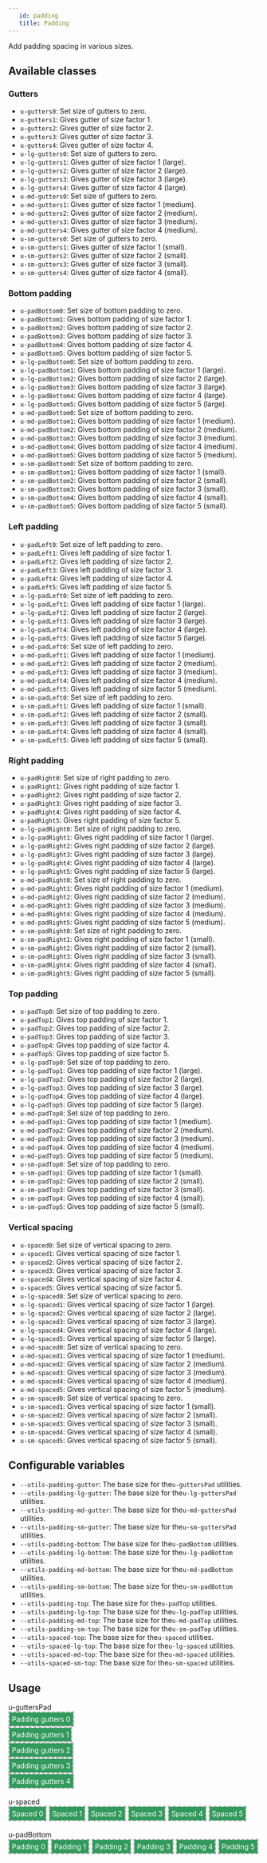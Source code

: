 ```yaml
---
   id: padding
   title: Padding
---
```


<a class="SourceView-page" href="https://github.com/aptuitiv/cacao/blob/master/src/css/utils/padding/"></a>

Add padding spacing in various sizes.

## Available classes

### Gutters
<a class="SourceView-section" href="https://github.com/aptuitiv/cacao/blob/master/src/css/utils/padding/gutters.css"></a>
* `u-gutters0`: Set size of gutters to zero.
* `u-gutters1`: Gives gutter of size factor 1.
* `u-gutters2`: Gives gutter of size factor 2.
* `u-gutters3`: Gives gutter of size factor 3.
* `u-gutters4`: Gives gutter of size factor 4.
* `u-lg-gutters0`: Set size of gutters to zero.
* `u-lg-gutters1`: Gives gutter of size factor 1 (large).
* `u-lg-gutters2`: Gives gutter of size factor 2 (large).
* `u-lg-gutters3`: Gives gutter of size factor 3 (large).
* `u-lg-gutters4`: Gives gutter of size factor 4 (large).
* `u-md-gutters0`: Set size of gutters to zero.
* `u-md-gutters1`: Gives gutter of size factor 1 (medium).
* `u-md-gutters2`: Gives gutter of size factor 2 (medium).
* `u-md-gutters3`: Gives gutter of size factor 3 (medium).
* `u-md-gutters4`: Gives gutter of size factor 4 (medium).
* `u-sm-gutters0`: Set size of gutters to zero.
* `u-sm-gutters1`: Gives gutter of size factor 1 (small).
* `u-sm-gutters2`: Gives gutter of size factor 2 (small).
* `u-sm-gutters3`: Gives gutter of size factor 3 (small).
* `u-sm-gutters4`: Gives gutter of size factor 4 (small).

### Bottom padding
<a class="SourceView-section" href="https://github.com/aptuitiv/cacao/blob/master/src/css/utils/padding/pad-bottom.css"></a>
* `u-padBottom0`: Set size of bottom padding to zero.
* `u-padBottom1`: Gives bottom padding of size factor 1.
* `u-padBottom2`: Gives bottom padding of size factor 2.
* `u-padBottom3`: Gives bottom padding of size factor 3.
* `u-padBottom4`: Gives bottom padding of size factor 4.
* `u-padBottom5`: Gives bottom padding of size factor 5.
* `u-lg-padBottom0`: Set size of bottom padding to zero.
* `u-lg-padBottom1`: Gives bottom padding of size factor 1 (large).
* `u-lg-padBottom2`: Gives bottom padding of size factor 2 (large).
* `u-lg-padBottom3`: Gives bottom padding of size factor 3 (large).
* `u-lg-padBottom4`: Gives bottom padding of size factor 4 (large).
* `u-lg-padBottom5`: Gives bottom padding of size factor 5 (large).
* `u-md-padBottom0`: Set size of bottom padding to zero.
* `u-md-padBottom1`: Gives bottom padding of size factor 1 (medium).
* `u-md-padBottom2`: Gives bottom padding of size factor 2 (medium).
* `u-md-padBottom3`: Gives bottom padding of size factor 3 (medium).
* `u-md-padBottom4`: Gives bottom padding of size factor 4 (medium).
* `u-md-padBottom5`: Gives bottom padding of size factor 5 (medium).
* `u-sm-padBottom0`: Set size of bottom padding to zero.
* `u-sm-padBottom1`: Gives bottom padding of size factor 1 (small).
* `u-sm-padBottom2`: Gives bottom padding of size factor 2 (small).
* `u-sm-padBottom3`: Gives bottom padding of size factor 3 (small).
* `u-sm-padBottom4`: Gives bottom padding of size factor 4 (small).
* `u-sm-padBottom5`: Gives bottom padding of size factor 5 (small).

### Left padding
<a class="SourceView-section" href="https://github.com/aptuitiv/cacao/blob/master/src/css/utils/padding/pad-left.css"></a>
* `u-padLeft0`: Set size of left padding to zero.
* `u-padLeft1`: Gives left padding of size factor 1.
* `u-padLeft2`: Gives left padding of size factor 2.
* `u-padLeft3`: Gives left padding of size factor 3.
* `u-padLeft4`: Gives left padding of size factor 4.
* `u-padLeft5`: Gives left padding of size factor 5.
* `u-lg-padLeft0`: Set size of left padding to zero.
* `u-lg-padLeft1`: Gives left padding of size factor 1 (large).
* `u-lg-padLeft2`: Gives left padding of size factor 2 (large).
* `u-lg-padLeft3`: Gives left padding of size factor 3 (large).
* `u-lg-padLeft4`: Gives left padding of size factor 4 (large).
* `u-lg-padLeft5`: Gives left padding of size factor 5 (large).
* `u-md-padLeft0`: Set size of left padding to zero.
* `u-md-padLeft1`: Gives left padding of size factor 1 (medium).
* `u-md-padLeft2`: Gives left padding of size factor 2 (medium).
* `u-md-padLeft3`: Gives left padding of size factor 3 (medium).
* `u-md-padLeft4`: Gives left padding of size factor 4 (medium).
* `u-md-padLeft5`: Gives left padding of size factor 5 (medium).
* `u-sm-padLeft0`: Set size of left padding to zero.
* `u-sm-padLeft1`: Gives left padding of size factor 1 (small).
* `u-sm-padLeft2`: Gives left padding of size factor 2 (small).
* `u-sm-padLeft3`: Gives left padding of size factor 3 (small).
* `u-sm-padLeft4`: Gives left padding of size factor 4 (small).
* `u-sm-padLeft5`: Gives left padding of size factor 5 (small).

### Right padding
<a class="SourceView-section" href="https://github.com/aptuitiv/cacao/blob/master/src/css/utils/padding/pad-right.css"></a>
* `u-padRight0`: Set size of right padding to zero.
* `u-padRight1`: Gives right padding of size factor 1.
* `u-padRight2`: Gives right padding of size factor 2.
* `u-padRight3`: Gives right padding of size factor 3.
* `u-padRight4`: Gives right padding of size factor 4.
* `u-padRight5`: Gives right padding of size factor 5.
* `u-lg-padRight0`: Set size of right padding to zero.
* `u-lg-padRight1`: Gives right padding of size factor 1 (large).
* `u-lg-padRight2`: Gives right padding of size factor 2 (large).
* `u-lg-padRight3`: Gives right padding of size factor 3 (large).
* `u-lg-padRight4`: Gives right padding of size factor 4 (large).
* `u-lg-padRight5`: Gives right padding of size factor 5 (large).
* `u-md-padRight0`: Set size of right padding to zero.
* `u-md-padRight1`: Gives right padding of size factor 1 (medium).
* `u-md-padRight2`: Gives right padding of size factor 2 (medium).
* `u-md-padRight3`: Gives right padding of size factor 3 (medium).
* `u-md-padRight4`: Gives right padding of size factor 4 (medium).
* `u-md-padRight5`: Gives right padding of size factor 5 (medium).
* `u-sm-padRight0`: Set size of right padding to zero.
* `u-sm-padRight1`: Gives right padding of size factor 1 (small).
* `u-sm-padRight2`: Gives right padding of size factor 2 (small).
* `u-sm-padRight3`: Gives right padding of size factor 3 (small).
* `u-sm-padRight4`: Gives right padding of size factor 4 (small).
* `u-sm-padRight5`: Gives right padding of size factor 5 (small).

### Top padding
<a class="SourceView-section" href="https://github.com/aptuitiv/cacao/blob/master/src/css/utils/padding/pad-top.css"></a>
* `u-padTop0`: Set size of top padding to zero.
* `u-padTop1`: Gives top padding of size factor 1.
* `u-padTop2`: Gives top padding of size factor 2.
* `u-padTop3`: Gives top padding of size factor 3.
* `u-padTop4`: Gives top padding of size factor 4.
* `u-padTop5`: Gives top padding of size factor 5.
* `u-lg-padTop0`: Set size of top padding to zero.
* `u-lg-padTop1`: Gives top padding of size factor 1 (large).
* `u-lg-padTop2`: Gives top padding of size factor 2 (large).
* `u-lg-padTop3`: Gives top padding of size factor 3 (large).
* `u-lg-padTop4`: Gives top padding of size factor 4 (large).
* `u-lg-padTop5`: Gives top padding of size factor 5 (large).
* `u-md-padTop0`: Set size of top padding to zero.
* `u-md-padTop1`: Gives top padding of size factor 1 (medium).
* `u-md-padTop2`: Gives top padding of size factor 2 (medium).
* `u-md-padTop3`: Gives top padding of size factor 3 (medium).
* `u-md-padTop4`: Gives top padding of size factor 4 (medium).
* `u-md-padTop5`: Gives top padding of size factor 5 (medium).
* `u-sm-padTop0`: Set size of top padding to zero.
* `u-sm-padTop1`: Gives top padding of size factor 1 (small).
* `u-sm-padTop2`: Gives top padding of size factor 2 (small).
* `u-sm-padTop3`: Gives top padding of size factor 3 (small).
* `u-sm-padTop4`: Gives top padding of size factor 4 (small).
* `u-sm-padTop5`: Gives top padding of size factor 5 (small).

### Vertical spacing
<a class="SourceView-section" href="https://github.com/aptuitiv/cacao/blob/master/src/css/utils/padding/spaced.css"></a>
* `u-spaced0`: Set size of vertical spacing to zero.
* `u-spaced1`: Gives vertical spacing of size factor 1.
* `u-spaced2`: Gives vertical spacing of size factor 2.
* `u-spaced3`: Gives vertical spacing of size factor 3.
* `u-spaced4`: Gives vertical spacing of size factor 4.
* `u-spaced5`: Gives vertical spacing of size factor 5.
* `u-lg-spaced0`: Set size of vertical spacing to zero.
* `u-lg-spaced1`: Gives vertical spacing of size factor 1 (large).
* `u-lg-spaced2`: Gives vertical spacing of size factor 2 (large).
* `u-lg-spaced3`: Gives vertical spacing of size factor 3 (large).
* `u-lg-spaced4`: Gives vertical spacing of size factor 4 (large).
* `u-lg-spaced5`: Gives vertical spacing of size factor 5 (large).
* `u-md-spaced0`: Set size of vertical spacing to zero.
* `u-md-spaced1`: Gives vertical spacing of size factor 1 (medium).
* `u-md-spaced2`: Gives vertical spacing of size factor 2 (medium).
* `u-md-spaced3`: Gives vertical spacing of size factor 3 (medium).
* `u-md-spaced4`: Gives vertical spacing of size factor 4 (medium).
* `u-md-spaced5`: Gives vertical spacing of size factor 5 (medium).
* `u-sm-spaced0`: Set size of vertical spacing to zero.
* `u-sm-spaced1`: Gives vertical spacing of size factor 1 (small).
* `u-sm-spaced2`: Gives vertical spacing of size factor 2 (small).
* `u-sm-spaced3`: Gives vertical spacing of size factor 3 (small).
* `u-sm-spaced4`: Gives vertical spacing of size factor 4 (small).
* `u-sm-spaced5`: Gives vertical spacing of size factor 5 (small).

## Configurable variables

* `--utils-padding-gutter`: The base size for the`u-guttersPad` utilities.
* `--utils-padding-lg-gutter`: The base size for the`u-lg-guttersPad` utilities.
* `--utils-padding-md-gutter`: The base size for the`u-md-guttersPad` utilities.
* `--utils-padding-sm-gutter`: The base size for the`u-sm-guttersPad` utilities.
* `--utils-padding-bottom`: The base size for the`u-padBottom` utilities.
* `--utils-padding-lg-bottom`: The base size for the`u-lg-padBottom` utilities.
* `--utils-padding-md-bottom`: The base size for the`u-md-padBottom` utilities.
* `--utils-padding-sm-bottom`: The base size for the`u-sm-padBottom` utilities.
* `--utils-padding-top`: The base size for the`u-padTop` utilities.
* `--utils-padding-lg-top`: The base size for the`u-lg-padTop` utilities.
* `--utils-padding-md-top`: The base size for the`u-md-padTop` utilities.
* `--utils-padding-sm-top`: The base size for the`u-sm-padTop` utilities.
* `--utils-spaced-top`: The base size for the`u-spaced` utilities.
* `--utils-spaced-lg-top`: The base size for the`u-lg-spaced` utilities.
* `--utils-spaced-md-top`: The base size for the`u-md-spaced` utilities.
* `--utils-spaced-sm-top`: The base size for the`u-sm-spaced` utilities.

## Usage

<style>
.Example-parent{
    border: 2px #bbb dashed;
    display: inline-block;
    box-sizing: border-box;
}
.Example-parent > span{
    background-color: #329A5C;
    color: #FFF;
    display: inline-block;
    padding: 5px;
    vertical-align: bottom;
</style>

<div class="CodeSample CodeSample--padded">
    u-guttersPad
    <br>
    <div class="Example-parent u-gutters0">
        <span>Padding gutters 0 </span>
    </div>
    <br>
    <div class="Example-parent u-gutters1">
        <span>Padding gutters 1 </span>
    </div>
    <br>
    <div class="Example-parent u-gutters2">
        <span>Padding gutters 2 </span>
    </div>
    <br>
    <div class="Example-parent u-gutters3">
        <span>Padding gutters 3 </span>
    </div>
    <br>
    <div class="Example-parent u-gutters4">
        <span>Padding gutters 4 </span>
    </div>
    <br>
    <br>
    u-spaced
    <br>
    <div class="Example-parent u-spaced0">
        <span>Spaced 0 </span>
    </div>
    <div class="Example-parent u-spaced1">
        <span>Spaced 1 </span>
    </div>
    <div class="Example-parent u-spaced2">
        <span>Spaced 2 </span>
    </div>
    <div class="Example-parent u-spaced3">
        <span>Spaced 3 </span>
    </div>
    <div class="Example-parent u-spaced4">
        <span>Spaced 4 </span>
    </div>
    <div class="Example-parent u-spaced5">
        <span>Spaced 5 </span>
    </div>
    <br>
    <br>
    u-padBottom
    <br>
    <div class="Example-parent u-padBottom0">
        <span>Padding 0 </span>
    </div>
    <div class="Example-parent u-padBottom1">
        <span>Padding 1 </span>
    </div>
    <div class="Example-parent u-padBottom2">
        <span>Padding 2 </span>
    </div>
    <div class="Example-parent u-padBottom3">
        <span>Padding 3 </span>
    </div>
    <div class="Example-parent u-padBottom4">
        <span>Padding 4 </span>
    </div>
    <div class="Example-parent u-padBottom5">
        <span>Padding 5 </span>
    </div>
</div>